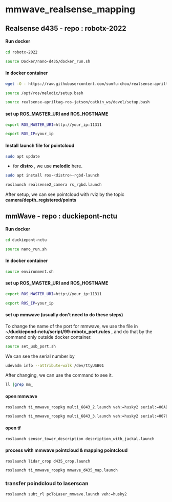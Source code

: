 # mmwave_realsense_mapping
## Realsense d435 - repo : robotx-2022
#### Run docker 
```bash
cd robotx-2022
```
```bash
source Docker/nano-d435/docker_run.sh
```
#### In docker container 
```bash
wget -O - https://raw.githubusercontent.com/sunfu-chou/realsense-apriltag-ros-jetson/master/rs_at.bash | bash
```
```bash
source /opt/ros/melodic/setup.bash
```
```bash
source realsense-apriltag-ros-jetson/catkin_ws/devel/setup.bash
```
#### set up ROS_MASTER_URI and ROS_HOSTNAME
```bash
export ROS_MASTER_URI=http://your_ip:11311
```
```bash
export ROS_IP=your_ip
```
#### Install launch file for pointcloud
```bash
sudo apt update
```
* for **distro** , we use **melodic** here. 
```bash
sudo apt install ros-<distro>-rgbd-launch 
```
```bash
roslaunch realsense2_camera rs_rgbd.launch
```
After setup, we can see pointcloud with rviz by the topic **camera/depth_registered/points**


## mmWave - repo : duckiepont-nctu
#### Run docker 
```bash
cd duckiepont-nctu
```
```bash
source nano_run.sh
```
#### In docker container 
```bash
source environment.sh
```
#### set up ROS_MASTER_URI and ROS_HOSTNAME
```bash
export ROS_MASTER_URI=http://your_ip:11311
```
```bash
export ROS_IP=your_ip
```
#### set up mmwave (usually don't need to do these steps)
To change the name of the port  for mmwave, we use the file in **~/duckiepond-nctu/script/99-robotx_port.rules** , and do that by the command only outside docker container.
```bash
source set_usb_port.sh
```
We can see the serial number by 
```bash
udevadm info --attribute-walk /dev/ttyUSB01
```
After changing, we can use the command to see it.
```bash
ll |grep mm_ 
 ```
 #### open mmwave
```bash
roslaunch ti_mmwave_rospkg multi_6843_2.launch veh:=husky2 serial:=00AB4BE1
```
```bash
roslaunch ti_mmwave_rospkg multi_6843_3.launch veh:=husky2 serial:=00789E0C
```
#### open tf
```bash
roslaunch sensor_tower_description description_with_jackal.launch
```
#### process with mmwave pointcloud & mapping pointcloud
```bash
roslaunch lidar_crop d435_crop.launch
```
```bash
roslaunch ti_mmwave_rospkg mmwave_d435_map.launch
```
### transfer poindcloud to laserscan
```bash
roslaunch subt_rl pcToLaser_mmwave.launch veh:=husky2
```
